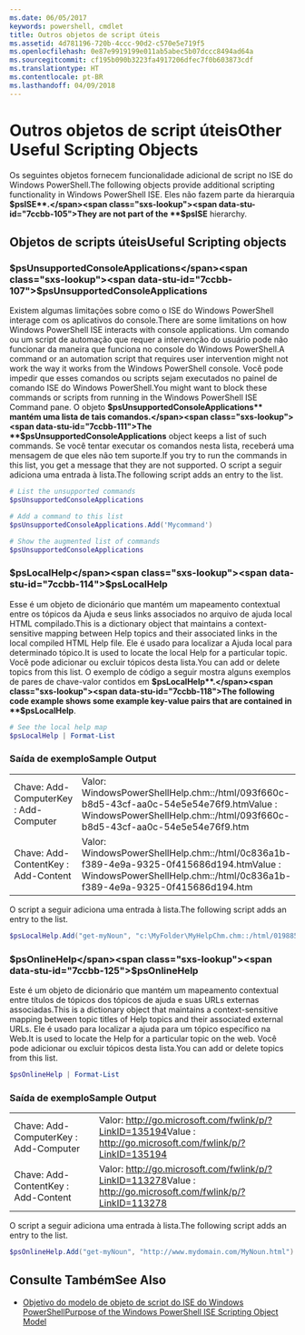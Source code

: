 ```yaml
---
ms.date: 06/05/2017
keywords: powershell, cmdlet
title: Outros objetos de script úteis
ms.assetid: 4d781196-720b-4ccc-90d2-c570e5e719f5
ms.openlocfilehash: 0e87e9919199e011ab5abec5b07dccc8494ad64a
ms.sourcegitcommit: cf195b090b3223fa4917206dfec7f0b603873cdf
ms.translationtype: HT
ms.contentlocale: pt-BR
ms.lasthandoff: 04/09/2018
---
```

# <a name="other-useful-scripting-objects"></a><span data-ttu-id="7ccbb-103">Outros objetos de script úteis</span><span class="sxs-lookup"><span data-stu-id="7ccbb-103">Other Useful Scripting Objects</span></span>

<span data-ttu-id="7ccbb-104">Os seguintes objetos fornecem funcionalidade adicional de script no ISE do Windows PowerShell.</span><span class="sxs-lookup"><span data-stu-id="7ccbb-104">The following objects provide additional scripting functionality in Windows PowerShell ISE.</span></span> <span data-ttu-id="7ccbb-105">Eles não fazem parte da hierarquia **$psISE**.</span><span class="sxs-lookup"><span data-stu-id="7ccbb-105">They are not part of the **$psISE** hierarchy.</span></span>

## <a name="useful-scripting-objects"></a><span data-ttu-id="7ccbb-106">Objetos de scripts úteis</span><span class="sxs-lookup"><span data-stu-id="7ccbb-106">Useful Scripting objects</span></span>

### <a name="psunsupportedconsoleapplications"></a><span data-ttu-id="7ccbb-107">$psUnsupportedConsoleApplications</span><span class="sxs-lookup"><span data-stu-id="7ccbb-107">$psUnsupportedConsoleApplications</span></span>

<span data-ttu-id="7ccbb-108">Existem algumas limitações sobre como o ISE do Windows PowerShell interage com os aplicativos do console.</span><span class="sxs-lookup"><span data-stu-id="7ccbb-108">There are some limitations on how Windows PowerShell ISE interacts with console applications.</span></span> <span data-ttu-id="7ccbb-109">Um comando ou um script de automação que requer a intervenção do usuário pode não funcionar da maneira que funciona no console do Windows PowerShell.</span><span class="sxs-lookup"><span data-stu-id="7ccbb-109">A command or an automation script that requires user intervention might not work the way it works from the Windows PowerShell console.</span></span> <span data-ttu-id="7ccbb-110">Você pode impedir que esses comandos ou scripts sejam executados no painel de comando ISE do Windows PowerShell.</span><span class="sxs-lookup"><span data-stu-id="7ccbb-110">You might want to block these commands or scripts from running in the Windows PowerShell ISE Command pane.</span></span> <span data-ttu-id="7ccbb-111">O objeto **$psUnsupportedConsoleApplications** mantém uma lista de tais comandos.</span><span class="sxs-lookup"><span data-stu-id="7ccbb-111">The **$psUnsupportedConsoleApplications** object keeps a list of such commands.</span></span> <span data-ttu-id="7ccbb-112">Se você tentar executar os comandos nesta lista, receberá uma mensagem de que eles não tem suporte.</span><span class="sxs-lookup"><span data-stu-id="7ccbb-112">If you try to run the commands in this list, you get a message that they are not supported.</span></span> <span data-ttu-id="7ccbb-113">O script a seguir adiciona uma entrada à lista.</span><span class="sxs-lookup"><span data-stu-id="7ccbb-113">The following script adds an entry to the list.</span></span>

```powershell
# List the unsupported commands
$psUnsupportedConsoleApplications

# Add a command to this list
$psUnsupportedConsoleApplications.Add('Mycommand')

# Show the augmented list of commands
$psUnsupportedConsoleApplications
```

### <a name="pslocalhelp"></a><span data-ttu-id="7ccbb-114">$psLocalHelp</span><span class="sxs-lookup"><span data-stu-id="7ccbb-114">$psLocalHelp</span></span>

<span data-ttu-id="7ccbb-115">Esse é um objeto de dicionário que mantém um mapeamento contextual entre os tópicos da Ajuda e seus links associados no arquivo de ajuda local HTML compilado.</span><span class="sxs-lookup"><span data-stu-id="7ccbb-115">This is a dictionary object that maintains a context-sensitive mapping between Help topics and their associated links in the local compiled HTML Help file.</span></span> <span data-ttu-id="7ccbb-116">Ele é usado para localizar a Ajuda local para determinado tópico.</span><span class="sxs-lookup"><span data-stu-id="7ccbb-116">It is used to locate the local Help for a particular topic.</span></span> <span data-ttu-id="7ccbb-117">Você pode adicionar ou excluir tópicos desta lista.</span><span class="sxs-lookup"><span data-stu-id="7ccbb-117">You can add or delete topics from this list.</span></span> <span data-ttu-id="7ccbb-118">O exemplo de código a seguir mostra alguns exemplos de pares de chave-valor contidos em **$psLocalHelp**.</span><span class="sxs-lookup"><span data-stu-id="7ccbb-118">The following code example shows some example key-value pairs that are contained in **$psLocalHelp**.</span></span>

```powershell
# See the local help map
$psLocalHelp | Format-List
```

### <a name="sample-output"></a><span data-ttu-id="7ccbb-119">Saída de exemplo</span><span class="sxs-lookup"><span data-stu-id="7ccbb-119">Sample Output</span></span>

|||
|-|-|
|<span data-ttu-id="7ccbb-120">Chave: Add-Computer</span><span class="sxs-lookup"><span data-stu-id="7ccbb-120">Key : Add-Computer</span></span>|<span data-ttu-id="7ccbb-121">Valor: WindowsPowerShellHelp.chm::/html/093f660c-b8d5-43cf-aa0c-54e5e54e76f9.htm</span><span class="sxs-lookup"><span data-stu-id="7ccbb-121">Value : WindowsPowerShellHelp.chm::/html/093f660c-b8d5-43cf-aa0c-54e5e54e76f9.htm</span></span>|
|<span data-ttu-id="7ccbb-122">Chave: Add-Content</span><span class="sxs-lookup"><span data-stu-id="7ccbb-122">Key : Add-Content</span></span>|<span data-ttu-id="7ccbb-123">Valor: WindowsPowerShellHelp.chm::/html/0c836a1b-f389-4e9a-9325-0f415686d194.htm</span><span class="sxs-lookup"><span data-stu-id="7ccbb-123">Value : WindowsPowerShellHelp.chm::/html/0c836a1b-f389-4e9a-9325-0f415686d194.htm</span></span>|

<span data-ttu-id="7ccbb-124">O script a seguir adiciona uma entrada à lista.</span><span class="sxs-lookup"><span data-stu-id="7ccbb-124">The following script adds an entry to the list.</span></span>

```powershell
$psLocalHelp.Add("get-myNoun", "c:\MyFolder\MyHelpChm.chm::/html/0198854a-1298-57ae-aa0c-87b5e5a84712.htm")
```

### <a name="psonlinehelp"></a><span data-ttu-id="7ccbb-125">$psOnlineHelp</span><span class="sxs-lookup"><span data-stu-id="7ccbb-125">$psOnlineHelp</span></span>

<span data-ttu-id="7ccbb-126">Este é um objeto de dicionário que mantém um mapeamento contextual entre títulos de tópicos dos tópicos de ajuda e suas URLs externas associadas.</span><span class="sxs-lookup"><span data-stu-id="7ccbb-126">This is a dictionary object that maintains a context-sensitive mapping between topic titles of Help topics and their associated external URLs.</span></span> <span data-ttu-id="7ccbb-127">Ele é usado para localizar a ajuda para um tópico específico na Web.</span><span class="sxs-lookup"><span data-stu-id="7ccbb-127">It is used to locate the Help for a particular topic on the web.</span></span> <span data-ttu-id="7ccbb-128">Você pode adicionar ou excluir tópicos desta lista.</span><span class="sxs-lookup"><span data-stu-id="7ccbb-128">You can add or delete topics from this list.</span></span>

```powershell
$psOnlineHelp | Format-List
```

### <a name="sample-output"></a><span data-ttu-id="7ccbb-129">Saída de exemplo</span><span class="sxs-lookup"><span data-stu-id="7ccbb-129">Sample Output</span></span>

|||
|-|-|
|<span data-ttu-id="7ccbb-130">Chave: Add-Computer</span><span class="sxs-lookup"><span data-stu-id="7ccbb-130">Key : Add-Computer</span></span>|<span data-ttu-id="7ccbb-131">Valor: http://go.microsoft.com/fwlink/p/?LinkID=135194</span><span class="sxs-lookup"><span data-stu-id="7ccbb-131">Value : http://go.microsoft.com/fwlink/p/?LinkID=135194</span></span>|
|<span data-ttu-id="7ccbb-132">Chave: Add-Content</span><span class="sxs-lookup"><span data-stu-id="7ccbb-132">Key : Add-Content</span></span>|<span data-ttu-id="7ccbb-133">Valor: http://go.microsoft.com/fwlink/p/?LinkID=113278</span><span class="sxs-lookup"><span data-stu-id="7ccbb-133">Value : http://go.microsoft.com/fwlink/p/?LinkID=113278</span></span>|

 <span data-ttu-id="7ccbb-134">O script a seguir adiciona uma entrada à lista.</span><span class="sxs-lookup"><span data-stu-id="7ccbb-134">The following script adds an entry to the list.</span></span>

```powershell
$psOnlineHelp.Add("get-myNoun", "http://www.mydomain.com/MyNoun.html")
```

## <a name="see-also"></a><span data-ttu-id="7ccbb-135">Consulte Também</span><span class="sxs-lookup"><span data-stu-id="7ccbb-135">See Also</span></span>

- [<span data-ttu-id="7ccbb-136">Objetivo do modelo de objeto de script do ISE do Windows PowerShell</span><span class="sxs-lookup"><span data-stu-id="7ccbb-136">Purpose of the Windows PowerShell ISE Scripting Object Model</span></span>](../../core-powershell/ise/Purpose-of-the-Windows-PowerShell-ISE-Scripting-Object-Model.md)